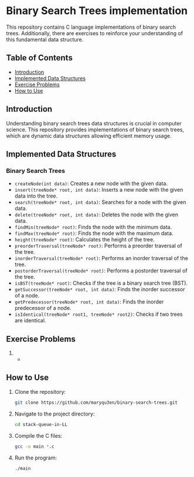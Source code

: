 # Binary Search Trees implementation

This repository contains C language implementations of binary search trees. Additionally, there are exercises to reinforce your understanding of this fundamental data structure.

## Table of Contents

- [Introduction](#introduction)
- [Implemented Data Structures](#implemented-data-structures)
- [Exercise Problems](#exercise-problems)
- [How to Use](#how-to-use)

## Introduction

Understanding binary search trees data structures is crucial in computer science. This repository provides implementations of binary search trees, which are dynamic data structures allowing efficient memory usage.

## Implemented Data Structures

### Binary Search Trees

- `createNode(int data)`: Creates a new node with the given data.
- `insert(treeNode* root, int data)`: Inserts a new node with the given data into the tree.
- `search(treeNode* root, int data)`: Searches for a node with the given data.
- `delete(treeNode* root, int data)`: Deletes the node with the given data.
- `findMin(treeNode* root)`: Finds the node with the minimum data.
- `findMax(treeNode* root)`: Finds the node with the maximum data.
- `height(treeNode* root)`: Calculates the height of the tree.
- `preorderTraversal(treeNode* root)`: Performs a preorder traversal of the tree.
- `inorderTraversal(treeNode* root)`: Performs an inorder traversal of the tree.
- `postorderTraversal(treeNode* root)`: Performs a postorder traversal of the tree.
- `isBST(treeNode* root)`: Checks if the tree is a binary search tree (BST).
- `getSuccessor(treeNode* root, int data)`: Finds the inorder successor of a node.
- `getPredecessor(treeNode* root, int data)`: Finds the inorder predecessor of a node.
- `isIdentical(treeNode* root1, treeNode* root2)`: Checks if two trees are identical.

## Exercise Problems

1. 
   - 

## How to Use

1. Clone the repository:

   ```bash
   git clone https://github.com/maryqu3en/binary-search-trees.git
   ```

2. Navigate to the project directory:

   ```bash
   cd stack-queue-in-LL
   ```

3. Compile the C files:

   ```bash
   gcc -o main *.c
   ```

4. Run the program:

   ```bash
   ./main
   ```
